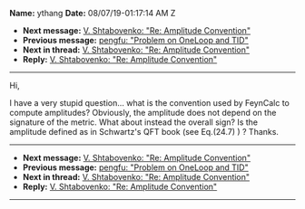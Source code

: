**Name:** ythang
**Date:** 08/07/19-01:17:14 AM Z

  - **Next message:** [V. Shtabovenko: "Re: Amplitude
    Convention"](1521.html)
  - **Previous message:** [pengfu: "Problem on OneLoop and
    TID"](1519.html)
  - **Next in thread:** [V. Shtabovenko: "Re: Amplitude
    Convention"](1521.html)
  - **Reply:** [V. Shtabovenko: "Re: Amplitude Convention"](1521.html)

-----

Hi,  

I have a very stupid question... what is the convention used by FeynCalc
to compute amplitudes? Obviously, the amplitude does not depend on the
signature of the metric. What about instead the overall sign? Is the
amplitude defined as in Schwartz's QFT book (see Eq.(24.7) ) ? Thanks.  

-----

  - **Next message:** [V. Shtabovenko: "Re: Amplitude
    Convention"](1521.html)
  - **Previous message:** [pengfu: "Problem on OneLoop and
    TID"](1519.html)
  - **Next in thread:** [V. Shtabovenko: "Re: Amplitude
    Convention"](1521.html)
  - **Reply:** [V. Shtabovenko: "Re: Amplitude Convention"](1521.html)

-----

